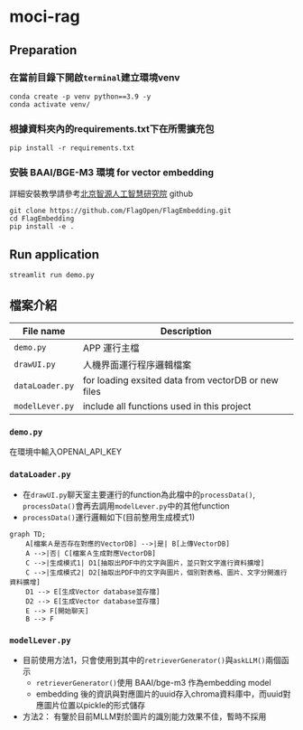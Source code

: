 # moci-rag

## Preparation
### 在當前目錄下開啟`terminal`建立環境venv 
```
conda create -p venv python==3.9 -y
conda activate venv/
```
### 根據資料夾內的requirements.txt下在所需擴充包
```
pip install -r requirements.txt
```
### 安裝 BAAI/BGE-M3 環境 for vector embedding
詳細安裝教學請參考[北京智源人工智慧研究院](https://github.com/FlagOpen/FlagEmbedding/blob/master/FlagEmbedding/baai_general_embedding/README.md) github
```
git clone https://github.com/FlagOpen/FlagEmbedding.git
cd FlagEmbedding
pip install -e .
```
## Run application
```
streamlit run demo.py
```
## 檔案介紹
| File name | Description |
| --- | --- |
| `demo.py` | APP 運行主檔 |
| `drawUI.py` | 人機界面運行程序邏輯檔案 |
| `dataLoader.py` | for loading exsited data from vectorDB or new files |
| `modelLever.py` | include all functions used in this project |

### `demo.py`
在環境中輸入OPENAI_API_KEY

### `dataLoader.py`
- 在`drawUI.py`聊天室主要運行的function為此檔中的`processData()`, `processData()`會再去調用`modelLever.py`中的其他function
- `processData()`運行邏輯如下(目前整用生成模式1)
```mermaid
graph TD;
    A[檔案Ａ是否存在對應的VectorDB] -->|是| B[上傳VectorDB]
    A -->|否| C[檔案Ａ生成對應VectorDB]
    C -->|生成模式1| D1[抽取出PDF中的文字與圖片，並只對文字進行資料擴增]
    C -->|生成模式2| D2[抽取出PDF中的文字與圖片，個別對表格、圖片、文字分開進行資料擴增]
    D1 --> E[生成Vector database並存擋]
    D2 --> E[生成Vector database並存擋]
    E --> F[開始聊天]
    B --> F
```
### `modelLever.py`
- 目前使用方法1，只會使用到其中的`retrieverGenerator()`與`askLLM()`兩個函示
  - `retrieverGenerator()`使用 BAAI/bge-m3 作為embedding model
  - embedding 後的資訊與對應圖片的uuid存入chroma資料庫中，而uuid對應圖片位置以pickle的形式儲存
- 方法2： 有鑒於目前MLLM對於圖片的識別能力效果不佳，暫時不採用
